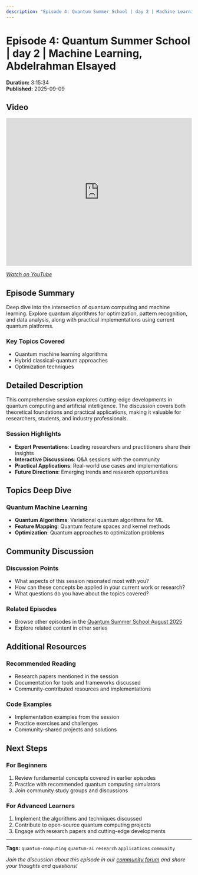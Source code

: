 ```yaml
---
description: "Episode 4: Quantum Summer School | day 2 | Machine Learning, Abdelrahman Elsayed - Comprehensive exploration of quantum computing topics with expert insights and practical applications."
---
```


# Episode 4: Quantum Summer School | day 2 | Machine Learning, Abdelrahman Elsayed

**Duration:** 3:15:34  
**Published:** 2025-09-09

## Video

<iframe width="100%" height="400" src="https://www.youtube.com/embed/TTiwNbb7c1w" title="Quantum Summer School | day 2 | Machine Learning, Abdelrahman Elsayed" frameborder="0" allow="accelerometer; autoplay; clipboard-write; encrypted-media; gyroscope; picture-in-picture" allowfullscreen></iframe>

*[Watch on YouTube](https://www.youtube.com/watch?v=TTiwNbb7c1w)*

## Episode Summary

Deep dive into the intersection of quantum computing and machine learning. Explore quantum algorithms for optimization, pattern recognition, and data analysis, along with practical implementations using current quantum platforms.

### Key Topics Covered
- Quantum machine learning algorithms
- Hybrid classical-quantum approaches
- Optimization techniques

## Detailed Description

This comprehensive session explores cutting-edge developments in quantum computing and artificial intelligence. The discussion covers both theoretical foundations and practical applications, making it valuable for researchers, students, and industry professionals.

### Session Highlights

- **Expert Presentations**: Leading researchers and practitioners share their insights
- **Interactive Discussions**: Q&A sessions with the community
- **Practical Applications**: Real-world use cases and implementations
- **Future Directions**: Emerging trends and research opportunities

## Topics Deep Dive


### Quantum Machine Learning
- **Quantum Algorithms**: Variational quantum algorithms for ML
- **Feature Mapping**: Quantum feature spaces and kernel methods
- **Optimization**: Quantum approaches to optimization problems


## Community Discussion

### Discussion Points
- What aspects of this session resonated most with you?
- How can these concepts be applied in your current work or research?
- What questions do you have about the topics covered?

### Related Episodes
- Browse other episodes in the [Quantum Summer School August 2025](index.md)
- Explore related content in other series

## Additional Resources

### Recommended Reading
- Research papers mentioned in the session
- Documentation for tools and frameworks discussed
- Community-contributed resources and implementations

### Code Examples
- Implementation examples from the session
- Practice exercises and challenges
- Community-shared projects and solutions

## Next Steps

### For Beginners
1. Review fundamental concepts covered in earlier episodes
2. Practice with recommended quantum computing simulators
3. Join community study groups and discussions

### For Advanced Learners
1. Implement the algorithms and techniques discussed
2. Contribute to open-source quantum computing projects
3. Engage with research papers and cutting-edge developments

---

**Tags:** `quantum-computing` `quantum-ai` `research` `applications` `community`

*Join the discussion about this episode in our [community forum](https://github.com/yourusername/quantum-ai/discussions) and share your thoughts and questions!*
